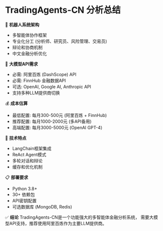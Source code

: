 # TradingAgents-CN 分析总结


🤖 **机器人系统架构**
- 多智能体协作框架
- 专业化分工 (分析师、研究员、风险管理、交易员)
- 辩论和协商机制
- 中文金融分析优化

🧠 **大模型API需求**
- 必需: 阿里百炼 (DashScope) API
- 必需: FinnHub 金融数据API
- 可选: OpenAI, Google AI, Anthropic API
- 支持多种LLM提供商切换

💰 **成本估算**
- 最低配置: 每月300-500元 (阿里百炼 + FinnHub)
- 推荐配置: 每月1000-2000元 (多API备用)
- 高端配置: 每月3000-5000元 (OpenAI GPT-4)

🔧 **技术特点**
- LangChain框架集成
- ReAct Agent模式
- 多轮对话和辩论
- 缓存和优化机制

📋 **部署要求**
- Python 3.8+
- 30+ 依赖包
- API密钥配置
- 可选数据库 (MongoDB, Redis)

✅ **结论**
TradingAgents-CN是一个功能强大的多智能体金融分析系统，
需要大模型API支持，推荐使用阿里百炼作为主要LLM提供商。
